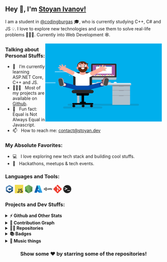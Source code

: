 ## Hey 👋, I'm [Stoyan Ivanov!](https://github.com/SSIvanov19/)

I am a student in [@codingburgas](https://github.com/codingburgas) 🎓, who is currently studying C++, C# and JS 💡. I love to explore new technologies and use them to solve real-life problems 👨🏻‍💻. Currently into Web Development 🕸️.

<img align="right" height="250" width="375" alt="" src="https://raw.githubusercontent.com/SSIvanov19/ssivanov19/master/gifts/coder.gif" />


### Talking about Personal Stuffs:

- 🚀 &nbsp; I’m currently learning ASP.NET Core, C++ and JS.
- 👨🏻‍💻 &nbsp; Most of my projects are available on [Github](https://github.com/SSIvanov19?tab=repositories).
- 👾 &nbsp; Fun fact: Equal is Not Always Equal in Javascript.
- 📫 &nbsp; How to reach me: contact@stoyan.dev

### My Absolute Favorites:

- 💻 &nbsp; I love exploring new tech stack and building cool stuffs.
- 🍕 &nbsp; Hackathons, meetups & tech events.

### Languages and Tools:

<code><img height="27" src="https://raw.githubusercontent.com/github/explore/80688e429a7d4ef2fca1e82350fe8e3517d3494d/topics/cpp/cpp.png" alt="cpp"></code>
<code><img height="27" src="https://raw.githubusercontent.com/github/explore/80688e429a7d4ef2fca1e82350fe8e3517d3494d/topics/javascript/javascript.png" alt="javascript"></code>
<code><img height="27" src="https://raw.githubusercontent.com/github/explore/80688e429a7d4ef2fca1e82350fe8e3517d3494d/topics/nodejs/nodejs.png" alt="nodejs"></code>
<code><img height="27" src="https://raw.githubusercontent.com/github/explore/eaef8552d8b082ffafe2bfc8a5023d47da904aac/topics/azure/azure.png" alt="azure"></code>
<code><img height="27" src="https://raw.githubusercontent.com/github/explore/master/topics/unity/unity.png" alt="unity"></code>
<code><img height="27" src="https://raw.githubusercontent.com/github/explore/80688e429a7d4ef2fca1e82350fe8e3517d3494d/topics/git/git.png" alt="git"></code>
<code><img height="27" src="https://raw.githubusercontent.com/github/explore/80688e429a7d4ef2fca1e82350fe8e3517d3494d/topics/terminal/terminal.png" alt="terminal"></code>

### Projects and Dev Stuffs:

<details>	
  <summary><b>⚡ Github and Other Stats</b></summary>
  <br>
  
 <!--START_SECTION:waka-->
![Code Time](http://img.shields.io/badge/Code%20Time-258%20hrs%2027%20mins-blue)

![Profile Views](http://img.shields.io/badge/Profile%20Views-2-blue)

![Lines of code](https://img.shields.io/badge/From%20Hello%20World%20I%27ve%20Written-11.8%20million%20lines%20of%20code-blue)

**🐱 My GitHub Data** 

> 📦 1.4 MB Used in GitHub's Storage 
 > 
> 🏆 1,154 Contributions in the Year 2025
 > 
> 💼 Opted to Hire
 > 
> 📜 30 Public Repositories 
 > 
> 🔑 45 Private Repositories 
 > 
**I'm an Early 🐤** 

```text
🌞 Morning                985 commits         █████░░░░░░░░░░░░░░░░░░░░   19.19 % 
🌆 Daytime                1988 commits        ██████████░░░░░░░░░░░░░░░   38.72 % 
🌃 Evening                1843 commits        █████████░░░░░░░░░░░░░░░░   35.90 % 
🌙 Night                  318 commits         ██░░░░░░░░░░░░░░░░░░░░░░░   06.19 % 
```
📅 **I'm Most Productive on Sunday** 

```text
Monday                   744 commits         ████░░░░░░░░░░░░░░░░░░░░░   14.49 % 
Tuesday                  735 commits         ████░░░░░░░░░░░░░░░░░░░░░   14.32 % 
Wednesday                761 commits         ████░░░░░░░░░░░░░░░░░░░░░   14.82 % 
Thursday                 580 commits         ███░░░░░░░░░░░░░░░░░░░░░░   11.30 % 
Friday                   764 commits         ████░░░░░░░░░░░░░░░░░░░░░   14.88 % 
Saturday                 628 commits         ███░░░░░░░░░░░░░░░░░░░░░░   12.23 % 
Sunday                   922 commits         ████░░░░░░░░░░░░░░░░░░░░░   17.96 % 
```


📊 **This Week I Spent My Time On** 

```text
🕑︎ Time Zone: Europe/Sofia

💬 Programming Languages: 
No Activity Tracked This Week

🔥 Editors: 
No Activity Tracked This Week

💻 Operating System: 
No Activity Tracked This Week
```

**I Mostly Code in C#** 

```text
TypeScript               25 repos            █████░░░░░░░░░░░░░░░░░░░░   18.38 % 
C++                      24 repos            ████░░░░░░░░░░░░░░░░░░░░░   17.65 % 
HTML                     17 repos            ███░░░░░░░░░░░░░░░░░░░░░░   12.50 % 
JavaScript               11 repos            ██░░░░░░░░░░░░░░░░░░░░░░░   08.09 % 
Dart                     4 repos             █░░░░░░░░░░░░░░░░░░░░░░░░   02.94 % 
```



**Timeline**

![Lines of Code chart](https://raw.githubusercontent.com/SSIvanov19/SSIvanov19/main/assets/bar_graph.png)


<!--END_SECTION:waka-->
</details>
<details>
  <summary><b>🐍 Contribution Graph</b></summary>

  <picture>
    <source media="(prefers-color-scheme: dark)" srcset="https://github.com/SSIvanov19/ssivanov19/blob/output/github-contribution-grid-snake-dark.svg" />
    <source media="(prefers-color-scheme: light)" srcset="https://github.com/SSIvanov19/ssivanov19/blob/output/github-contribution-grid-snake.svg" />
    <img alt="github-snake" src="github-snake.svg" />
  </picture>
</details>
<details>
  <summary><b>🧑‍🚀 Repositories</b></summary>

[![Maze Game 2021](https://github-readme-stats.vercel.app/api/pin/?username=ssivanov19&repo=maze-game-2021)](https://github.com/SSIvanov19/maze-game-2021)
[![Final FinalProject-Unity](https://github-readme-stats.vercel.app/api/pin/?username=IDIliev18&repo=FinalProject-Unity)](https://github.com/IDIliev18/FinalProject-Unity)
[![Fire department 2021](https://github-readme-stats.vercel.app/api/pin/?username=ssivanov19&repo=fire-department-2021)](https://github.com/SSIvanov19/fire-department-2021)
[![Lathraea Rhodopaea](https://github-readme-stats.vercel.app/api/pin/?username=ssivanov19&repo=lathraea-rhodopaea)](https://github.com/SSIvanov19/fire-department-2021)
[![Chupacabra](https://github-readme-stats.vercel.app/api/pin/?username=idiliev18&repo=chupacabra)](https://github.com/idiliev18/chupacabra)
</details>

<details>
  <summary><b>📚 Badges</b></summary>
  <br>
  
  <!--START_SECTION:badges-->
<a href="https://www.credly.com/badges/652d0a0a-050f-4961-9768-910d8143a480" title="Adobe Certified Professional in Video Design"><img src="https://images.credly.com/size/80x80/images/2753898c-fa5b-4058-9366-a3ce365d5845/Adobe_Certified_Professional_Video_Design_digital_badge.png" alt="Adobe Certified Professional in Video Design" width="80" height="80"></a>
<a href="https://www.credly.com/badges/263c4b44-8174-4bd3-8fb7-2c9b941a192a" title="Adobe Certified Professional in Web Design"><img src="https://images.credly.com/size/80x80/images/f2c9f4ff-be70-469f-94b8-ebc52980eb95/Adobe_Certified_Professional_Web_Design_digital_badge.png" alt="Adobe Certified Professional in Web Design" width="80" height="80"></a>
<a href="https://www.credly.com/badges/f3859138-8d77-473f-bc80-c568504c5571" title="Adobe Certified Professional in Visual Design"><img src="https://images.credly.com/size/80x80/images/19d96e55-f15c-44d9-9568-43f83505bd5b/Adobe_Certified_Professional_Visual_Design_digital_badge.png" alt="Adobe Certified Professional in Visual Design" width="80" height="80"></a>
<a href="https://www.credly.com/badges/819dcebe-9f36-4c82-b362-6d93a132300c" title="Microsoft Office Specialist: Excel Associate (Microsoft 365 Apps)"><img src="https://images.credly.com/size/80x80/images/af151b3d-9453-48a8-8d22-5b9fc54d2b43/image.png" alt="Microsoft Office Specialist: Excel Associate (Microsoft 365 Apps)" width="80" height="80"></a>
<a href="https://www.credly.com/badges/aea376ad-6e49-4562-b72d-f214a6be5b0f" title="Network Security Support Technician"><img src="https://images.credly.com/size/80x80/images/25a0a5f5-56db-4560-8549-14889b105db2/image.png" alt="Network Security Support Technician" width="80" height="80"></a>
<a href="https://www.credly.com/badges/b7a4a6ae-1f8f-4d90-8c6f-154133501596" title="Cisco Certified Support Technician Cybersecurity (CCST Cybersecurity) - Lifetime"><img src="https://images.credly.com/size/80x80/images/daf36702-99d0-4ebb-9788-ba7ac797cc8e/image.png" alt="Cisco Certified Support Technician Cybersecurity (CCST Cybersecurity) - Lifetime" width="80" height="80"></a>
<a href="https://www.credly.com/badges/af20fe80-2ac8-48cf-a665-5d6c9d8256db" title="Cisco Certified Support Technician Networking (CCST Networking) - Lifetime"><img src="https://images.credly.com/size/80x80/images/57d88bab-75be-4400-a2fd-dbfa8e2b056e/image.png" alt="Cisco Certified Support Technician Networking (CCST Networking) - Lifetime" width="80" height="80"></a>
<a href="https://www.credly.com/badges/d7247adc-5056-4f59-8253-9fd87c3603de" title="PMI Project Management Ready™"><img src="https://images.credly.com/size/80x80/images/650208e5-851e-45d3-9ee9-cea899428427/blob" alt="PMI Project Management Ready™" width="80" height="80"></a>
<a href="https://www.credly.com/badges/82ad11e7-e62f-4680-875f-40ef84e88380" title="Adobe Certified Professional in Digital Video Using Adobe Premiere Pro"><img src="https://images.credly.com/size/80x80/images/487b0a79-e99b-43ce-a7d8-28a76d5aa2d8/Adobe_Certified_Professional_Adobe_Premiere_Pro_digital_badge.png" alt="Adobe Certified Professional in Digital Video Using Adobe Premiere Pro" width="80" height="80"></a>
<a href="https://www.credly.com/badges/f550937e-6f74-447d-83fa-d71b0bc746eb" title="Adobe Certified Professional in Graphic Design & Illustration Using Adobe Illustrator"><img src="https://images.credly.com/size/80x80/images/5155ed69-ad73-45e3-831b-60507ddeb1ad/Adobe_Certified_Professional_Adobe_Illustrator_digital_badge.png" alt="Adobe Certified Professional in Graphic Design & Illustration Using Adobe Illustrator" width="80" height="80"></a>
<a href="https://www.credly.com/badges/dd573cfa-7b07-4d06-9e09-61991b3e5c2c" title="IT Specialist - Cloud Computing"><img src="https://images.credly.com/size/80x80/images/86bff777-939c-42c5-9a09-44b9bf635eba/_ITS-Badges-Cloud-Comput.png" alt="IT Specialist - Cloud Computing" width="80" height="80"></a>
<a href="https://www.credly.com/badges/4a1dc42b-23e2-4950-84b5-4f728d565144" title="IT Specialist - Databases"><img src="https://images.credly.com/size/80x80/images/49a492cd-5f72-4c9d-aafa-06649e4853fb/MicrosoftTeams-image__5_.png" alt="IT Specialist - Databases" width="80" height="80"></a>
<a href="https://www.credly.com/badges/7d54a583-90af-434c-b868-ef4645bd983c" title="IT Specialist - Software Development"><img src="https://images.credly.com/size/80x80/images/267a8b92-df48-41f1-9473-a0dae752310e/ITS-Badges_Software-Development_1200px.png" alt="IT Specialist - Software Development" width="80" height="80"></a>
<a href="https://www.credly.com/badges/ce497c19-d1d0-4e7d-9509-d1fea91b9e22" title="Adobe Certified Professional in Visual Design Using Adobe Photoshop"><img src="https://images.credly.com/size/80x80/images/690784d7-b971-4693-b6ea-7dc990f65544/Adobe_Certified_Professional_Adobe_Photoshop_digital_badge.png" alt="Adobe Certified Professional in Visual Design Using Adobe Photoshop" width="80" height="80"></a>
<a href="https://www.credly.com/badges/22062cda-4966-4980-b020-7b77aa929f75" title="Networking Academy Learn-A-Thon 2023"><img src="https://images.credly.com/size/80x80/images/b1395248-483c-48cd-b40d-7fe93837c37d/image.png" alt="Networking Academy Learn-A-Thon 2023" width="80" height="80"></a>
<a href="https://www.credly.com/badges/3d15ac1c-90a3-4d69-87ea-727f1f34d9fd" title="Introduction to Cybersecurity"><img src="https://images.credly.com/size/80x80/images/af8c6b4e-fc31-47c4-8dcb-eb7a2065dc5b/I2CS__1_.png" alt="Introduction to Cybersecurity" width="80" height="80"></a>
<a href="https://www.credly.com/badges/83d3ee5e-0be8-4dd5-941a-9a3b097ad872" title="MS Graph - Hack Together - Microsoft 365 & Power Platform Community 2023"><img src="https://images.credly.com/size/80x80/images/e929d1d5-d3c5-45bb-9612-ec3feeac546f/image.png" alt="MS Graph - Hack Together - Microsoft 365 & Power Platform Community 2023" width="80" height="80"></a>
<a href="https://www.credly.com/badges/54c5a193-4334-4507-9e7e-0274ff6f5bd7" title="[CPA-21-02] CPA – C++ Certified Associate Programmer"><img src="https://images.credly.com/size/80x80/images/01cbdda3-ce36-439a-867d-310b13f99bc7/image.png" alt="[CPA-21-02] CPA – C++ Certified Associate Programmer" width="80" height="80"></a>
<a href="https://www.credly.com/badges/9a648268-76dc-4f09-ac78-e8e4a3e5e989" title="Adobe Certified Professional in Web Authoring Using Adobe Dreamweaver"><img src="https://images.credly.com/size/80x80/images/b1994087-2f75-4724-8214-f14fa9f8df37/Adobe_Certified_Professional_Adobe_Dreamweaver_digital_badge.png" alt="Adobe Certified Professional in Web Authoring Using Adobe Dreamweaver" width="80" height="80"></a>
<a href="https://www.credly.com/badges/7bb90ab2-d49b-47a2-8e6a-4dbc9a15ab80" title="Microsoft Certified: Azure AI Fundamentals"><img src="https://images.credly.com/size/80x80/images/4136ced8-75d5-4afb-8677-40b6236e2672/azure-ai-fundamentals-600x600.png" alt="Microsoft Certified: Azure AI Fundamentals" width="80" height="80"></a>
<a href="https://www.credly.com/badges/1e92aafd-026b-49bf-a3cb-ac3d03375916" title="App Development with Swift Certified User"><img src="https://images.credly.com/size/80x80/images/9b0ac7af-f7ac-4938-96a4-2d4805bfe23f/image.png" alt="App Development with Swift Certified User" width="80" height="80"></a>
<a href="https://www.credly.com/badges/d0ccf816-33a7-4ec0-901b-9d0ed2b98450" title="App Development with Swift Associate"><img src="https://images.credly.com/size/80x80/images/d9598c1a-2f59-49b9-b7fc-a764bf23b4d5/image.png" alt="App Development with Swift Associate" width="80" height="80"></a>
<a href="https://www.credly.com/badges/885acfa6-6e21-46dd-81a3-d804a036279f" title="IT Essentials"><img src="https://images.credly.com/size/80x80/images/04e8034c-81f5-4f7f-ab23-e8b428c31ce9/ITE.png" alt="IT Essentials" width="80" height="80"></a>
<a href="https://www.credly.com/badges/a893b7fe-2ae4-454c-b33c-e90947b33b28" title="Microsoft Certified: Azure Fundamentals"><img src="https://images.credly.com/size/80x80/images/be8fcaeb-c769-4858-b567-ffaaa73ce8cf/image.png" alt="Microsoft Certified: Azure Fundamentals" width="80" height="80"></a>
<a href="https://www.credly.com/badges/b5ba2843-1fbd-481c-ad24-29012459b5ba" title="MTA: Introduction to Programming Using Python - Certified 2021"><img src="https://images.credly.com/size/80x80/images/ebfba101-5b78-49b6-903a-ac9ad518fe8a/MTA-Introduction_to_Programming_Using_Python-600x600.png" alt="MTA: Introduction to Programming Using Python - Certified 2021" width="80" height="80"></a>
<a href="https://www.credly.com/badges/41931c0f-5be8-4e13-b3fa-82f0defd1957" title="Microsoft Office Specialist: Excel (Office 2016)"><img src="https://images.credly.com/size/80x80/images/d0790dc7-5127-4262-a492-1b60030b0114/MOS_Excel.png" alt="Microsoft Office Specialist: Excel (Office 2016)" width="80" height="80"></a>
<a href="https://www.credly.com/badges/e6d36159-6402-4420-ac42-45407b356dda" title="Microsoft Office Specialist: Word (Office 2016)"><img src="https://images.credly.com/size/80x80/images/fd092703-61db-4e9f-9c7c-2211d44ca87d/MOS_Word.png" alt="Microsoft Office Specialist: Word (Office 2016)" width="80" height="80"></a>
<a href="https://www.credly.com/badges/50443da3-91dc-4cda-b602-2a9db3d76249" title="MTA: Introduction to Programming Using HTML and CSS - Certified 2021"><img src="https://images.credly.com/size/80x80/images/241488f4-9110-41aa-804e-51a8f8ba430d/MTA-Introduction_to_Programming_Using_HTML_and_CSS-600x600.png" alt="MTA: Introduction to Programming Using HTML and CSS - Certified 2021" width="80" height="80"></a>
<a href="https://www.credly.com/badges/a6f166f2-d8e6-4890-9686-3e2721bc1123" title="MTA: Introduction to Programming Using JavaScript - Certified 2021"><img src="https://images.credly.com/size/80x80/images/16840ea3-5c9a-4599-853e-7e15bac7748e/MTA-Introduction_to_Programming_Using_JavaScript-600x600.png" alt="MTA: Introduction to Programming Using JavaScript - Certified 2021" width="80" height="80"></a>
<!--END_SECTION:badges-->
  
</details>  
<details>	
  <summary><b>🎵 Music things</b></summary>

  ![Spotify](https://novatorem-green-omega.vercel.app/api/spotify)
  <br>
  ![AppleMusic](https://apple-music-readme-eight.vercel.app/?)
</details>


<div align="center">

### Show some ❤️ by starring some of the repositories!

</div>
